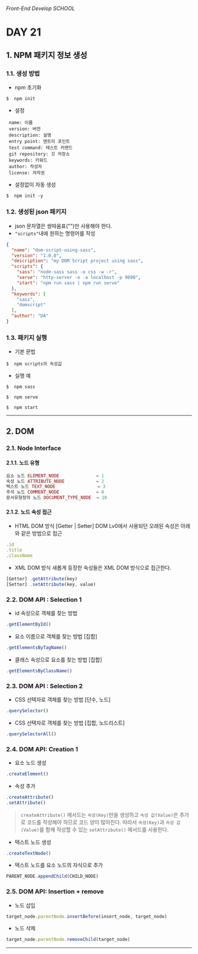 ###### Front-End Develop SCHOOL

# DAY 21
## 1. NPM 패키지 정보 생성
### 1.1. 생성 방법
- npm 초기화
```
$  npm init
```

- 설정
```
 name: 이름
 version: 버전
 description: 설명
 entry point: 엔트리 포인트
 test command: 테스트 커맨드
 git repository: 깃 저장소
 keywords: 키워드
 author: 작성자
 license: 저작권
```

- 설정없이 자동 생성
```
$  npm init -y
```

### 1.2. 생성된 json 패키지
- json 문자열은 쌍따옴표("")만 사용해야 한다.
- `"scripts"`내에 원하는 명령어를 작성
```json
{
  "name": "dom-script-using-sass",
  "version": "1.0.0",
  "description": "my DOM Script project using sass",
  "scripts": {
    "sass": "node-sass sass -o css -w -r",
    "serve": "http-server -o -a localhost -p 9090",
    "start": "npm run sass | npm run serve"
  },
  "keywords": [
    "sass",
    "domscript"
  ],
  "author": "DA"
}
```

### 1.3. 패키지 실행
- 기본 문법
```
$  npm scripts의 속성값
```
- 실행 예
```
$  npm sass

$  npm serve

$  npm start
```

---

## 2. DOM
### 2.1. Node Interface
#### 2.1.1. 노드 유형
```js
요소 노드 ELEMENT_NODE              = 1
속성 노드 ATTRIBUTE_NODE            = 2
텍스트 노드 TEXT_NODE                = 3
주석 노드 COMMENT_NODE              = 8
문서유형정의 노드 DOCUMENT_TYPE_NODE  = 10
```

#### 2.1.2. 노드 속성 접근
- HTML DOM 방식 [Getter | Setter]
DOM Lv0에서 사용되던 오래된 속성은 아래와 같은 방법으로 접근
```js
.id
.title
.className
```

- XML DOM 방식
새롭게 등장한 속성들은 XML DOM 방식으로 접근한다.
```js
[Getter] .getAttribute(key)
[Setter] .setAttribute(key, value)
```

### 2.2. DOM API : Selection 1
- id 속성으로 객체를 찾는 방법
```js
.getElementById()
```
- 요소 이름으로 객체를 찾는 방법 [집합]
```js
.getElementsByTagName()
```
- 클래스 속성으로 요소를 찾는 방법 [집합]
```js
.getElementsByClassName()
```


### 2.3. DOM API : Selection 2
- CSS 선택자로 객체를 찾는 방법 [단수, 노드]
```js
.querySelector()
```
- CSS 선택자로 객체를 찾는 방법 [집합, 노드리스트]
```js
.querySelectorAll()
```

### 2.4. DOM API: Creation 1
- 요소 노드 생성
```js
.createElement()
```
- 속성 추가
```js
.createAttribute()
.setAttribute()
```
> `createAttribute()` 메서드는 `속성(Key)`만을 생성하고 `속성 값(Value)`은 추가로 코드를 작성해야 하므로 코드 양이 많아진다.
따라서 `속성(Key)`과 `속성 값(Value)`를 함께 작성할 수 있는 `setAttribute()` 메서드를 사용한다.

- 텍스트 노드 생성
```js
.createTextNode()
```
- 텍스트 노드를 요소 노드의 자식으로 추가
```js
PARENT_NODE.appendChild(CHILD_NODE)
```

### 2.5. DOM API: Insertion + remove
- 노드 삽입
```js
target_node.parentNode.insertBefore(insert_node, target_node)
```
- 노드 삭제
```js
target_node.parentNode.removeChild(target_node)
```
----------
